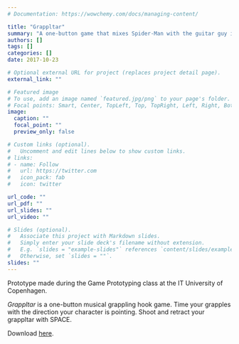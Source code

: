 ```yaml
---
# Documentation: https://wowchemy.com/docs/managing-content/

title: "Grappltar"
summary: "A one-button game that mixes Spider-Man with the guitar guy in Mad Max."
authors: []
tags: []
categories: []
date: 2017-10-23

# Optional external URL for project (replaces project detail page).
external_link: ""

# Featured image
# To use, add an image named `featured.jpg/png` to your page's folder.
# Focal points: Smart, Center, TopLeft, Top, TopRight, Left, Right, BottomLeft, Bottom, BottomRight.
image:
  caption: ""
  focal_point: ""
  preview_only: false

# Custom links (optional).
#   Uncomment and edit lines below to show custom links.
# links:
# - name: Follow
#   url: https://twitter.com
#   icon_pack: fab
#   icon: twitter

url_code: ""
url_pdf: ""
url_slides: ""
url_video: ""

# Slides (optional).
#   Associate this project with Markdown slides.
#   Simply enter your slide deck's filename without extension.
#   E.g. `slides = "example-slides"` references `content/slides/example-slides.md`.
#   Otherwise, set `slides = ""`.
slides: ""
---
```

Prototype made during the Game Prototyping class at the IT University of Copenhagen.

_Grappltar_ is a one-button musical grappling hook game. Time your grapples with the direction your character is pointing. Shoot and retract your grappltar with SPACE.

Download [here](https://1drv.ms/u/s!AgoobYV4aSxhi8BUJhf1ET0H604A1g?e=fqV1Z3).